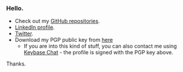 ### Hello.

* Check out my [GitHub repositories](https://iamlink.000webhostapp.com/githubrepos).
* [LinkedIn profile](https://iamlink.000webhostapp.com/linkedin).
* [Twitter](https://iamlink.000webhostapp.com/twitter).
* Download my PGP public key from [here](https://iamlink.000webhostapp.com/pgppublic) 
    * If you are into this kind of stuff, you can also contact me using [Keybase Chat](https://iamlink.000webhostapp.com/keybase) - the profile is signed with the PGP key above.

Thanks.
